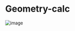 # Geometry-calc

![image](https://user-images.githubusercontent.com/50584818/204862403-ae948a4b-dde6-4110-90ca-ebdf65d23c76.png)
